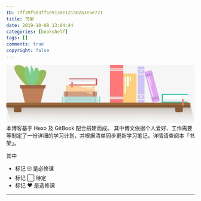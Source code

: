 ```yaml
---
ID: 7ff39f9d3ff1e9138e121a02a3e5e721
title: 书架
date: 2019-10-08 13:04:44
categories: [bookshelf]
tags: []
comments: true
copyright: false
---
```


<img src="images/bookshelf.jpg" />  
本博客基于 Hexo 及 GitBook 配合搭建而成。    
其中博文依据个人爱好、工作需要等制定了一份详细的学习计划，并根据清单同步更新学习笔记，详情请查阅本「书架」。  

<!-- more -->

其中
- 标记 :ballot_box_with_check: 是必修课  
- 标记 :white_large_square: 待定  
- 标记 :heart: 是选修课  

------


